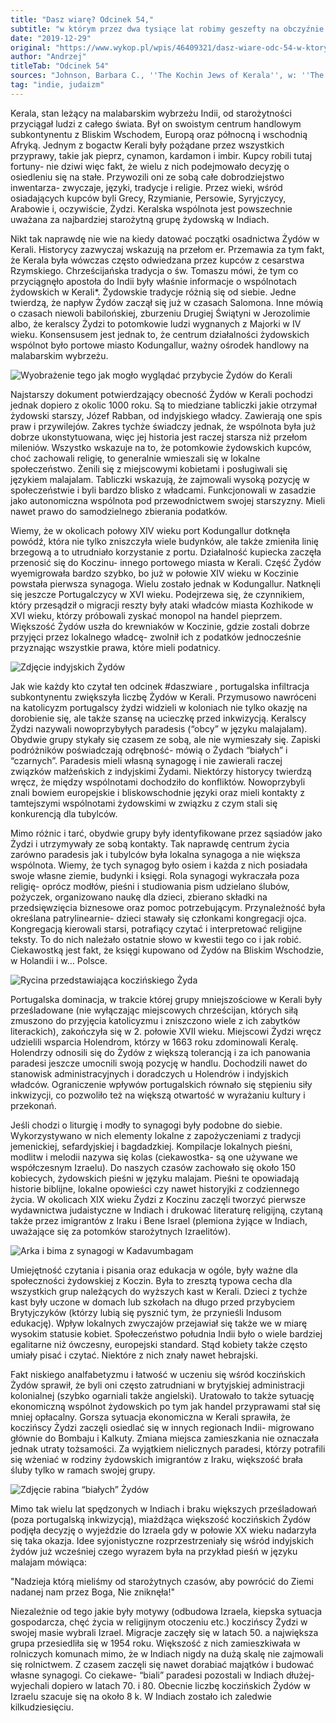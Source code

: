 ```yaml
---
title: "Dasz wiarę? Odcinek 54,"
subtitle: "w którym przez dwa tysiące lat robimy geszefty na obczyźnie."
date: "2019-12-29"
original: "https://www.wykop.pl/wpis/46409321/dasz-wiare-odc-54-w-ktorym-przez-dwa-tysiace-lat-r/"
author: "Andrzej"
titleTab: "Odcinek 54"
sources: "Johnson, Barbara C., ''The Kochin Jews of Kerala'', w: ''The Jews of India: A Story of Three Communities''   Katz Nathan, ''Balanced Identity. Jews of Kochin'', w: ''Who are the Jews of India''"
tag: "indie, judaizm"
---
```


Kerala, stan leżący na malabarskim wybrzeżu Indii, od starożytności przyciągał ludzi z całego świata. Był on swoistym centrum handlowym subkontynentu z Bliskim Wschodem, Europą oraz północną i wschodnią Afryką. Jednym z bogactw Kerali były pożądane przez wszystkich przyprawy, takie jak pieprz, cynamon, kardamon i imbir. Kupcy robili tutaj fortuny- nie dziwi więc fakt, że wielu z nich podejmowało decyzję o osiedleniu się na stałe. Przywozili oni ze sobą całe dobrodziejstwo inwentarza- zwyczaje, języki, tradycje i religie. Przez wieki, wśród osiadających kupców byli Grecy, Rzymianie, Persowie, Syryjczycy, Arabowie i, oczywiście, Żydzi. Keralska wspólnota jest powszechnie uważana za najbardziej starożytną grupę żydowską w Indiach.

Nikt tak naprawdę nie wie na kiedy datować początki osadnictwa Żydów w Kerali. Historycy zazwyczaj wskazują na przełom er. Przemawia za tym fakt, że Kerala była wówczas często odwiedzana przez kupców z cesarstwa Rzymskiego. Chrześcijańska tradycja o św. Tomaszu mówi, że tym co przyciągnęło apostoła do Indii były właśnie informacje o wspólnotach żydowskich w Kerali*. Żydowskie tradycje różnią się od siebie. Jedne twierdzą, że napływ Żydów zaczął się już w czasach Salomona. Inne mówią o czasach niewoli babilońskiej, zburzeniu Drugiej Świątyni w Jerozolimie albo, że keralscy Żydzi to potomkowie ludzi wygnanych z Majorki w IV wieku. Konsensusem jest jednak to, że centrum działalności żydowskich wspólnot było portowe miasto Kodungallur, ważny ośrodek handlowy na malabarskim wybrzeżu.

![Wyobrażenie tego jak mogło wyglądać przybycie Żydów do Kerali](../images/odc54/jewsKerala.jpg "Wyobrażenie tego jak mogło wyglądać przybycie Żydów do Kerali.")

Najstarszy dokument potwierdzający obecność Żydów w Kerali pochodzi jednak dopiero z okolic 1000 roku. Są to miedziane tabliczki jakie otrzymał żydowski starszy, Józef Rabban, od indyjskiego władcy. Zawierają one spis praw i przywilejów. Zakres tychże świadczy jednak, że wspólnota była już dobrze ukonstytuowana, więc jej historia jest raczej starsza niż przełom mileniów. Wszystko wskazuje na to, że potomkowie żydowskich kupców, choć zachowali religię, to generalnie wmieszali się w lokalne społeczeństwo. Żenili się z miejscowymi kobietami i posługiwali się językiem malajalam. Tabliczki wskazują, że zajmowali wysoką pozycję w społeczeństwie i byli bardzo blisko z władcami. Funkcjonowali w zasadzie jako autonomiczna wspólnota pod przewodnictwem swojej starszyzny. Mieli nawet prawo do samodzielnego zbierania podatków.

Wiemy, że w okolicach połowy XIV wieku port Kodungallur dotknęła powódź, która nie tylko zniszczyła wiele budynków, ale także zmieniła linię brzegową a to utrudniało korzystanie z portu. Działalność kupiecka zaczęła przenosić się do Koczinu- innego portowego miasta w Kerali. Część Żydów wyemigrowała bardzo szybko, bo już w połowie XIV wieku w Koczinie powstała pierwsza synagoga. Wielu zostało jednak w Kodungallur. Natknęli się jeszcze Portugalczycy w XVI wieku. Podejrzewa się, że czynnikiem, który przesądził o migracji reszty były ataki władców miasta Kozhikode w XVI wieku, którzy próbowali zyskać monopol na handel pieprzem. Większość Żydów uszła do krewniaków w Koczinie, gdzie zostali dobrze przyjęci przez lokalnego władcę- zwolnił ich z podatków jednocześnie przyznając wszystkie prawa, które mieli podatnicy.

![Zdjęcie indyjskich Żydów](../images/odc54/chochinJews.jpg "Zdjęcie indyjskich Żydów.")

Jak wie każdy kto czytał ten odcinek #daszwiare , portugalska infiltracja subkontynentu zwiększyła liczbę Żydów w Kerali. Przymusowo nawróceni na katolicyzm portugalscy żydzi widzieli w koloniach nie tylko okazję na dorobienie się, ale także szansę na ucieczkę przed inkwizycją. Keralscy Żydzi nazywali nowoprzybyłych paradesis (“obcy” w języku malajalam). Obydwie grupy stykały się czasem ze sobą, ale nie wymieszały się. Zapiski podróżników poświadczają odrębność- mówią o Żydach “białych” i “czarnych”. Paradesis mieli własną synagogę i nie zawierali raczej związków małżeńskich z indyjskimi Żydami. Niektórzy historycy twierdzą wręcz, że między wspólnotami dochodziło do konfliktów. Nowoprzybyli znali bowiem europejskie i bliskowschodnie języki oraz mieli kontakty z tamtejszymi wspólnotami żydowskimi w związku z czym stali się konkurencją dla tubylców.

Mimo różnic i tarć, obydwie grupy były identyfikowane przez sąsiadów jako Żydzi i utrzymywały ze sobą kontakty. Tak naprawdę centrum życia zarówno paradesis jak i tubylców była lokalna synagoga a nie większa wspólnota. Wiemy, że tych synagog było osiem i każda z nich posiadała swoje własne ziemie, budynki i księgi. Rola synagogi wykraczała poza religię- oprócz modłów, pieśni i studiowania pism udzielano ślubów, pożyczek, organizowano naukę dla dzieci, zbierano składki na przedsięwzięcia biznesowe oraz pomoc potrzebującym. Przynależność była określana patrylinearnie- dzieci stawały się członkami kongregacji ojca. Kongregacją kierowali starsi, potrafiący czytać i interpretować religijne teksty. To do nich należało ostatnie słowo w kwestii tego co i jak robić. Ciekawostką jest fakt, że księgi kupowano od Żydów na Bliskim Wschodzie, w Holandii i w… Polsce.

![Rycina przedstawiająca koczińskiego Żyda](../images/odc54/cochinJew.jpg "Rycina przedstawiająca koczińskiego Żyda.")

Portugalska dominacja, w trakcie której grupy mniejszościowe w Kerali były prześladowane (nie wyłączając miejscowych chrześcijan, których siłą zmuszono do przyjęcia katolicyzmu i zniszczono wiele z ich zabytków literackich), zakończyła się w 2. połowie XVII wieku. Miejscowi Żydzi wręcz udzielili wsparcia Holendrom, którzy w 1663 roku zdominowali Keralę. Holendrzy odnosili się do Żydów z większą tolerancją i za ich panowania paradesi jeszcze umocnili swoją pozycję w handlu. Dochodzili nawet do stanowisk administracyjnych i doradczych u Holendrów i indyjskich władców. Ograniczenie wpływów portugalskich równało się stępieniu siły inkwizycji, co pozwoliło też na większą otwartość w wyrażaniu kultury i przekonań.

Jeśli chodzi o liturgię i modły to synagogi były podobne do siebie. Wykorzystywano w nich elementy lokalne z zapożyczeniami z tradycji jemenickiej, sefardyjskiej i bagdadzkiej. Kompilacje lokalnych pieśni, modlitw i melodii nazywa się kolas (ciekawostka- są one używane we współczesnym Izraelu). Do naszych czasów zachowało się około 150 kobiecych, żydowskich pieśni w języku malajam. Pieśni te opowiadają historie biblijne, lokalne opowieści czy nawet historyjki z codziennego życia. W okolicach XIX wieku Żydzi z Koczinu zaczęli tworzyć pierwsze wydawnictwa judaistyczne w Indiach i drukować literaturę religijną, czytaną także przez imigrantów z Iraku i Bene Israel (plemiona żyjące w Indiach, uważające się za potomków starożytnych Izraelitów).

![Arka i bima z synagogi w Kadavumbagam](../images/odc54/israelCochin.jpg "Arka i bima z synagogi w Kadavumbagam.")

Umiejętność czytania i pisania oraz edukacja w ogóle, były ważne dla społeczności żydowskiej z Koczin. Była to zresztą typowa cecha dla wszystkich grup należących do wyższych kast w Kerali. Dzieci z tychże kast były uczone w domach lub szkołach na długo przed przybyciem Brytyjczyków (którzy lubią się pysznić tym, że przynieśli Indusom edukację). Wpływ lokalnych zwyczajów przejawiał się także we w miarę wysokim statusie kobiet. Społeczeństwo południa Indii było o wiele bardziej egalitarne niż ówczesny, europejski standard. Stąd kobiety także często umiały pisać i czytać. Niektóre z nich znały nawet hebrajski.

Fakt niskiego analfabetyzmu i łatwość w uczeniu się wśród koczińskich Żydów sprawił, że byli oni często zatrudniani w brytyjskiej administracji kolonialnej (szybko ogarniali także angielski). Uratowało to także sytuację ekonomiczną wspólnot żydowskich po tym jak handel przyprawami stał się mniej opłacalny. Gorsza sytuacja ekonomiczna w Kerali sprawiła, że koczińscy Żydzi zaczęli osiedlać się w innych regionach Indii- migrowano głównie do Bombaju i Kalkuty. Zmiana miejsca zamieszkania nie oznaczała jednak utraty tożsamości. Za wyjątkiem nielicznych paradesi, którzy potrafili się wżeniać w rodziny żydowskich imigrantów z Iraku, większość brała śluby tylko w ramach swojej grupy.

![Zdjęcie rabina “białych” Żydów](../images/odc54/rabbiWhite.jpg "Zdjęcie rabina “białych” Żydów.")

Mimo tak wielu lat spędzonych w Indiach i braku większych prześladowań (poza portugalską inkwizycją), miażdżąca większość koczińskich Żydów podjęła decyzję o wyjeździe do Izraela gdy w połowie XX wieku nadarzyła się taka okazja. Idee syjonistyczne rozprzestrzeniały się wśród indyjskich żydów już wcześniej czego wyrazem była na przykład pieśń w języku malajam mówiąca:

"Nadzieja którą mieliśmy od starożytnych czasów, aby powrócić do Ziemi nadanej nam przez Boga, Nie zniknęła!" 

Niezależnie od tego jakie były motywy (odbudowa Izraela, kiepska sytuacja gospodarcza, chęć życia w religijnym otoczeniu etc.) koczińscy Żydzi w swojej masie wybrali Izrael. Migracje zaczęły się w latach 50. a największa grupa przesiedliła się w 1954 roku. Większość z nich zamieszkiwała w rolniczych komunach mimo, że w Indiach nigdy na dużą skalę nie zajmowali się rolnictwem. Z czasem zaczęli się nawet dorabiać majątków i budować własne synagogi. Co ciekawe- “biali” paradesi pozostali w Indiach dłużej- wyjechali dopiero w latach 70. i 80. Obecnie liczbę koczińskich Żydów w Izraelu szacuje się na około 8 k. W Indiach zostało ich zaledwie kilkudziesięciu.
